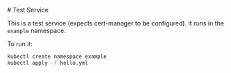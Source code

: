 # Test Service

This is a test service (expects cert-manager to be configured).
It runs in the `example` namespace.

To run it:

```bash
kubectl create namespace example
kubectl apply -f hello.yml
```